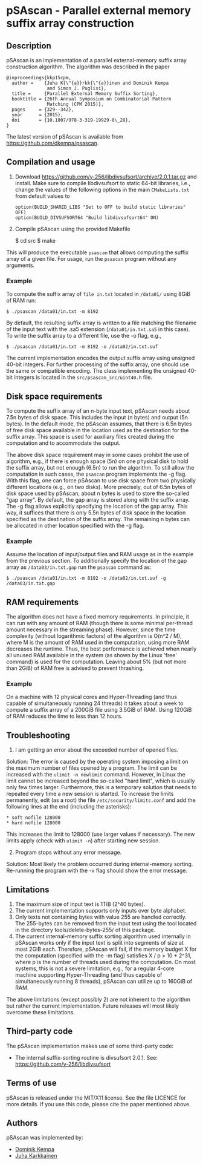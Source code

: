 pSAscan - Parallel external memory suffix array construction
============================================================


Description
-----------

pSAscan is an implementation of a parallel external-memory suffix
array construction algorithm. The algorithm was described in the paper

    @inproceedings{kkp15cpm,
      author =    {Juha K{\"{a}}rkk{\"{a}}inen and Dominik Kempa
                   and Simon J. Puglisi},
      title =     {Parallel External Memory Suffix Sorting},
      booktitle = {26th Annual Symposium on Combinatorial Pattern
                   Matching (CPM 2015)},
      pages     = {329--342},
      year      = {2015},
      doi       = {10.1007/978-3-319-19929-0\_28},
    }

The latest version of pSAscan is available from
https://github.com/dkempa/psascan.



Compilation and usage
---------------------

1. Download https://github.com/y-256/libdivsufsort/archive/2.0.1.tar.gz
   and install. Make sure to compile libdivsufsort to static 64-bit
   libraries, i.e., change the values of the following options in the
   main `CMakeLists.txt` from default values to

    ```
    option(BUILD_SHARED_LIBS "Set to OFF to build static libraries" OFF)
    option(BUILD_DIVSUFSORT64 "Build libdivsufsort64" ON)
    ```

2. Compile pSAscan using the provided Makefile

    $ cd src
    $ make

This will produce the executable `psascan` that allows computing the
suffix array of a given file. For usage, run the `psascan` program
without any arguments.

### Example

To compute the suffix array of `file in.txt` located in `/data01/`
using 8GiB of RAM run:

    $ ./psascan /data01/in.txt -m 8192

By default, the resulting suffix array is written to a file matching
the filename of the input text with the .sa5 extension
(`/data01/in.txt.sa5` in this case). To write the suffix array to a
different file, use the -o flag, e.g.,

    $ ./psascan /data01/in.txt -m 8192 -o /data02/in.txt.suf

The current implementation encodes the output suffix array using
unsigned 40-bit integers. For further processing of the suffix array,
one should use the same or compatible encoding. The class implementing
the unsigned 40-bit integers is located in the
`src/psascan_src/uint40.h` file.



Disk space requirements
-----------------------

To compute the suffix array of an n-byte input text, pSAscan needs
about 7.5n bytes of disk space. This includes the input (n bytes) and
output (5n bytes). In the default mode, the pSAscan assumes, that
there is 6.5n bytes of free disk space available in the location used
as the destination for the suffix array. This space is used for
auxiliary files created during the computation and to accommodate the
output.

The above disk space requirement may in some cases prohibit the use of
algorithm, e.g., if there is enough space (5n) on one physical disk to
hold the suffix array, but not enough (6.5n) to run the algorithm. To
still allow the computation in such cases, the `psascan` program
implements the -g flag. With this flag, one can force pSAscan to use
disk space from two physically different locations (e.g., on two
disks). More precisely, out of 6.5n bytes of disk space used by
pSAscan, about n bytes is used to store the so-called "gap array". By
default, the gap array is stored along with the suffix array. The -g
flag allows explicitly specifying the location of the gap array. This
way, it suffices that there is only 5.5n bytes of disk space in the
location specified as the destination of the suffix array. The
remaining n bytes can be allocated in other location specified with
the -g flag.

### Example

Assume the location of input/output files and RAM usage as in the
example from the previous section. To additionally specify the
location of the gap array as `/data03/in.txt.gap` run the `psascan`
command as:

    $ ./psascan /data01/in.txt -m 8192 -o /data02/in.txt.suf -g /data03/in.txt.gap



RAM requirements
----------------

The algorithm does not have a fixed memory requirements. In principle,
it can run with any amount of RAM (though there is some minimal
per-thread amount necessary in the streaming phase). However, since
the time complexity (without logarithmic factors) of the algorithm is
O(n^2 / M), where M is the amount of RAM used in the computation,
using more RAM decreases the runtime.  Thus, the best performance is
achieved when nearly all unused RAM available in the system (as shown
by the Linux 'free' command) is used for the computation. Leaving
about 5% (but not more than 2GiB) of RAM free is advised to prevent
thrashing.

### Example

On a machine with 12 physical cores and Hyper-Threading (and thus
capable of simultaneously running 24 threads) it takes about a week to
compute a suffix array of a 200GiB file using 3.5GiB of RAM. Using
120GiB of RAM reduces the time to less than 12 hours.



Troubleshooting
---------------

1. I am getting an error about the exceeded number of opened files.

Solution: The error is caused by the operating system imposing a limit
on the maximum number of files opened by a program. The limit can be
increased with the `ulimit -n newlimit` command. However, in Linux the
limit cannot be increased beyond the so-called "hard limit", which is
usually only few times larger. Furthermore, this is a temporary
solution that needs to repeated every time a new session is
started. To increase the limits permanently, edit (as a root) the file
`/etc/security/limits.conf` and add the following lines at the end
(including the asterisks):

    * soft nofile 128000
    * hard nofile 128000

This increases the limit to 128000 (use larger values if necessary).
The new limits apply (check with `ulimit -n`) after starting new
session.

2. Program stops without any error message.

Solution: Most likely the problem occurred during internal-memory
sorting.  Re-running the program with the -v flag should show the
error message.



Limitations
-----------

1. The maximum size of input text is 1TiB (2^40 bytes).
2. The current implementation supports only inputs over byte alphabet.
3. Only texts not containing bytes with value 255 are handled
   correctly.  The 255-bytes can be removed from the input text using
   the tool located in the directory tools/delete-bytes-255/ of this
   package.
4. The current internal-memory suffix sorting algorithm used
   internally in pSAscan works only if the input text is split into
   segments of size at most 2GiB each. Therefore, pSAscan will fail,
   if the memory budget X for the computation (specified with the -m
   flag) satisfies X / p > 10 * 2^31, where p is the number of threads
   used during the computation. On most systems, this is not a severe
   limitation, e.g., for a regular 4-core machine supporting
   Hyper-Threading (and thus capable of simultaneously running 8
   threads), pSAscan can utilize up to 160GiB of RAM.

The above limitations (except possibly 2) are not inherent to the
algorithm but rather the current implementation. Future releases will
most likely overcome these limitations.



Third-party code
----------------

The pSAscan implementation makes use of some third-party code:
- The internal suffix-sorting routine is divsufsort 2.0.1.
  See: https://github.com/y-256/libdivsufsort



Terms of use
------------

pSAscan is released under the MIT/X11 license. See the file LICENCE
for more details. If you use this code, please cite the paper
mentioned above.



Authors
-------

pSAscan was implemented by:
- [Dominik Kempa](https://scholar.google.com/citations?user=r0Kn9IUAAAAJ)
- [Juha Karkkainen](https://scholar.google.com/citations?user=oZepo1cAAAAJ)
